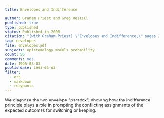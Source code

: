 ```yaml
---
title: Envelopes and Indifference

author: Graham Priest and Greg Restall
published: true
type: published
status: Published in 2008
citation: "(with Graham Priest) \"Envelopes and Indifference,\" pages 283-290 in <em>Dialogues, Logics and Other Strange Things</em>, essays in honour of Shahid Rahman, edited by C&eacute;dric D&eacute;gremont, Laurent Keiff and Helge R&uuml;ckert, College Publications, 2008."
tag: envelopes
file: envelopes.pdf
subjects: epistemology models probability
count: 56
comments: yes
date: 1995-03-03
publishdate: 1995-03-03
filter:
  - erb
  - markdown
  - rubypants
---
```

We diagnose the two envelope "paradox", showing how the indifference principle plays a role in prompting the conflicting assignments of the expected outcomes for switching or keeping.